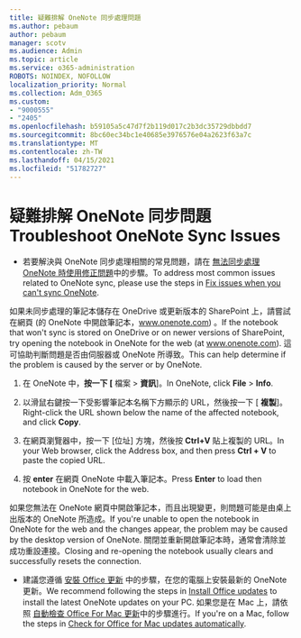 ```yaml
---
title: 疑難排解 OneNote 同步處理問題
ms.author: pebaum
author: pebaum
manager: scotv
ms.audience: Admin
ms.topic: article
ms.service: o365-administration
ROBOTS: NOINDEX, NOFOLLOW
localization_priority: Normal
ms.collection: Adm_O365
ms.custom:
- "9000555"
- "2405"
ms.openlocfilehash: b59105a5c47d7f2b119d017c2b3dc35729dbbdd7
ms.sourcegitcommit: 8bc60ec34bc1e40685e3976576e04a2623f63a7c
ms.translationtype: MT
ms.contentlocale: zh-TW
ms.lasthandoff: 04/15/2021
ms.locfileid: "51782727"
---
```

# <a name="troubleshoot-onenote-sync-issues"></a><span data-ttu-id="90485-102">疑難排解 OneNote 同步問題</span><span class="sxs-lookup"><span data-stu-id="90485-102">Troubleshoot OneNote Sync Issues</span></span>

* <span data-ttu-id="90485-103">若要解決與 OneNote 同步處理相關的常見問題，請在 [無法同步處理 OneNote 時使用修正問題](https://support.office.com/article/Fix-issues-when-you-can-t-sync-OneNote-299495ef-66d1-448f-90c1-b785a6968d45)中的步驟。</span><span class="sxs-lookup"><span data-stu-id="90485-103">To address most common issues related to OneNote sync, please use the steps in [Fix issues when you can't sync OneNote](https://support.office.com/article/Fix-issues-when-you-can-t-sync-OneNote-299495ef-66d1-448f-90c1-b785a6968d45).</span></span>

<span data-ttu-id="90485-104">如果未同步處理的筆記本儲存在 OneDrive 或更新版本的 SharePoint 上，請嘗試在網頁 (的 OneNote 中開啟筆記本，www.onenote.com) 。</span><span class="sxs-lookup"><span data-stu-id="90485-104">If the notebook that won't sync is stored on OneDrive or on newer versions of SharePoint, try opening the notebook in OneNote for the web (at www.onenote.com).</span></span> <span data-ttu-id="90485-105">這可協助判斷問題是否由伺服器或 OneNote 所導致。</span><span class="sxs-lookup"><span data-stu-id="90485-105">This can help determine if the problem is caused by the server or by OneNote.</span></span>

1. <span data-ttu-id="90485-106">在 OneNote 中，**按一下 [** 檔案  >  **資訊**]。</span><span class="sxs-lookup"><span data-stu-id="90485-106">In OneNote, click **File** > **Info**.</span></span>

2. <span data-ttu-id="90485-107">以滑鼠右鍵按一下受影響筆記本名稱下方顯示的 URL，然後按一下 [ **複製**]。</span><span class="sxs-lookup"><span data-stu-id="90485-107">Right-click the URL shown below the name of the affected notebook, and click **Copy**.</span></span>

3. <span data-ttu-id="90485-108">在網頁瀏覽器中，按一下 [位址] 方塊，然後按 **Ctrl+V** 貼上複製的 URL。</span><span class="sxs-lookup"><span data-stu-id="90485-108">In your Web browser, click the Address box, and then press **Ctrl + V** to paste the copied URL.</span></span>

4. <span data-ttu-id="90485-109">按 **enter** 在網頁 OneNote 中載入筆記本。</span><span class="sxs-lookup"><span data-stu-id="90485-109">Press **Enter** to load then notebook in OneNote for the web.</span></span>

<span data-ttu-id="90485-110">如果您無法在 OneNote 網頁中開啟筆記本，而且出現變更，則問題可能是由桌上出版本的 OneNote 所造成。</span><span class="sxs-lookup"><span data-stu-id="90485-110">If you're unable to open the notebook in OneNote for the web and the changes appear, the problem may be caused by the desktop version of OneNote.</span></span> <span data-ttu-id="90485-111">關閉並重新開啟筆記本時，通常會清除並成功重設連接。</span><span class="sxs-lookup"><span data-stu-id="90485-111">Closing and re-opening the notebook usually clears and successfully resets the connection.</span></span>

* <span data-ttu-id="90485-112">建議您遵循 [安裝 Office 更新](https://support.office.com/article/Install-Office-updates-2ab296f3-7f03-43a2-8e50-46de917611c5) 中的步驟，在您的電腦上安裝最新的 OneNote 更新。</span><span class="sxs-lookup"><span data-stu-id="90485-112">We recommend following the steps in [Install Office updates](https://support.office.com/article/Install-Office-updates-2ab296f3-7f03-43a2-8e50-46de917611c5) to install the latest OneNote updates on your PC.</span></span> <span data-ttu-id="90485-113">如果您是在 Mac 上，請依照 [自動檢查 Office For Mac 更新](https://support.office.com/article/update-office-for-mac-automatically-bfd1e497-c24d-4754-92ab-910a4074d7c1)中的步驟進行。</span><span class="sxs-lookup"><span data-stu-id="90485-113">If you're on a Mac, follow the steps in [Check for Office for Mac updates automatically](https://support.office.com/article/update-office-for-mac-automatically-bfd1e497-c24d-4754-92ab-910a4074d7c1).</span></span>
